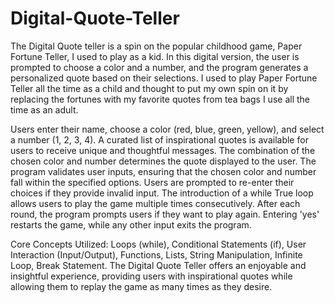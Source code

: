 # Digital-Quote-Teller
The Digital Quote teller is a spin on the popular childhood game, Paper Fortune Teller, I used to play as a kid.  In this digital version, the user is prompted to choose a color and a number, and the program generates a personalized quote based on their selections. 
I used to play Paper Fortune Teller all the time as a child and thought to put my own spin on it by replacing the fortunes with my favorite quotes from tea bags I use all the time as an adult. 

Users enter their name, choose a color (red, blue, green, yellow), and select a number (1, 2, 3, 4). 
A curated list of inspirational quotes is available for users to receive unique and thoughtful messages. 
The combination of the chosen color and number determines the quote displayed to the user. 
The program validates user inputs, ensuring that the chosen color and number fall within the specified options. 
Users are prompted to re-enter their choices if they provide invalid input. 
The introduction of a while True loop allows users to play the game multiple times consecutively. 
After each round, the program prompts users if they want to play again. 
Entering 'yes' restarts the game, while any other input exits the program. 

Core Concepts Utilized: 
Loops (while), Conditional Statements (if), User Interaction (Input/Output), Functions, Lists, String Manipulation, Infinite Loop, Break Statement.
The  Digital Quote Teller offers an enjoyable and insightful experience, providing users with inspirational quotes while allowing them to replay the game as many times as they desire.
